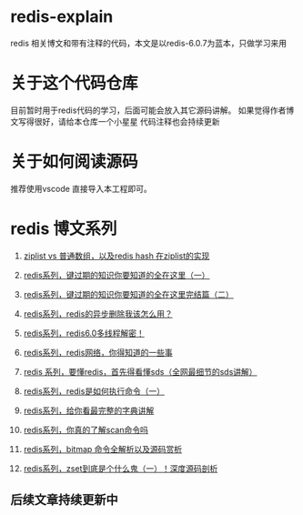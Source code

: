 # redis-explain
redis 相关博文和带有注释的代码，本文是以redis-6.0.7为蓝本，只做学习来用

# 关于这个代码仓库
目前暂时用于redis代码的学习，后面可能会放入其它源码讲解。
如果觉得作者博文写得很好，请给本仓库一个小星星
代码注释也会持续更新
# 关于如何阅读源码
推荐使用vscode 直接导入本工程即可。

# redis 博文系列
1. [ziplist vs 普通数组，以及redis hash 在ziplist的实现](https://blog.csdn.net/qq_33361976/article/details/108432016)

2. [redis系列，键过期的知识你要知道的全在这里（一）](https://blog.csdn.net/qq_33361976/article/details/108529264)

3. [redis系列，键过期的知识你要知道的全在这里完结篇（二）](https://blog.csdn.net/qq_33361976/article/details/108685615)

4. [redis系列，redis的异步删除我该怎么用？](https://blog.csdn.net/qq_33361976/article/details/108714766)

5. [redis系列，redis6.0多线程解密！](https://blog.csdn.net/qq_33361976/article/details/108815683)

6. [redis系列，redis网络，你得知道的一些事](https://blog.csdn.net/qq_33361976/article/details/108911499)

7. [redis 系列，要懂redis，首先得看懂sds（全网最细节的sds讲解）](https://blog.csdn.net/qq_33361976/article/details/109014012)

8. [redis系列，redis是如何执行命令（一）](https://blog.csdn.net/qq_33361976/article/details/109014012)

9. [redis系列，给你看最完整的字典讲解](https://blog.csdn.net/qq_33361976/article/details/109265009)

10. [redis系列，你真的了解scan命令吗](https://blog.csdn.net/qq_33361976/article/details/109285073)

11. [redis系列，bitmap 命令全解析以及源码赏析](https://blog.csdn.net/qq_33361976/article/details/109546651)

12. [redis系列，zset到底是个什么鬼（一）！深度源码剖析](https://blog.csdn.net/qq_33361976/article/details/109711907)

## 后续文章持续更新中
